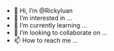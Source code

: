 - 👋 Hi, I’m @Rickyluan
- 👀 I’m interested in ...
- 🌱 I’m currently learning ...
- 💞️ I’m looking to collaborate on ...
- 📫 How to reach me ...

<!---
Rickyluan/Rickyluan is a ✨ special ✨ repository because its `README.md` (this file) appears on your GitHub profile.
You can click the Preview link to take a look at your changes.
--->
